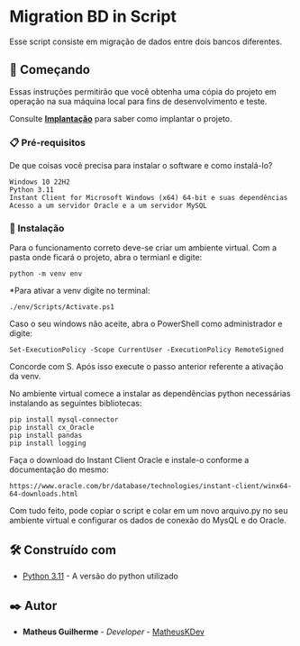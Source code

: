 # Migration BD in Script

Esse script consiste em migração de dados entre dois bancos diferentes.

## 🚀 Começando

Essas instruções permitirão que você obtenha uma cópia do projeto em operação na sua máquina local para fins de desenvolvimento e teste.

Consulte **[Implantação](#-implanta%C3%A7%C3%A3o)** para saber como implantar o projeto.

### 📋 Pré-requisitos

De que coisas você precisa para instalar o software e como instalá-lo?

```
Windows 10 22H2
Python 3.11
Instant Client for Microsoft Windows (x64) 64-bit e suas dependências 
Acesso a um servidor Oracle e a um servidor MySQL
```

### 🔧 Instalação


Para o funcionamento correto deve-se criar um ambiente virtual.
Com a pasta onde ficará o projeto, abra o termianl e digite:

```
python -m venv env
```

*Para ativar a venv digite no terminal:


```
./env/Scripts/Activate.ps1
```

Caso o seu windows não aceite, abra o PowerShell como administrador e digite:

```
Set-ExecutionPolicy -Scope CurrentUser -ExecutionPolicy RemoteSigned
```
Concorde com S.
Após isso execute o passo anterior referente a ativação da venv.

No ambiente virtual comece a instalar as dependências python necessárias instalando as seguintes bibliotecas:

```
pip install mysql-connector
pip install cx_Oracle
pip install pandas
pip install logging
```

Faça o download do Instant Client Oracle e instale-o conforme a documentação do mesmo:

```
https://www.oracle.com/br/database/technologies/instant-client/winx64-64-downloads.html
```
Com tudo feito, pode copiar o script e colar em um novo arquivo.py no seu ambiente virtual e configurar os dados de conexão do MysQL e do Oracle.

## 🛠️ Construído com

* [Python 3.11](https://www.python.org/downloads/release/python-3110/) - A versão do python utilizado

## ✒️ Autor

* **Matheus Guilherme** - *Developer* - [MatheusKDev](https://github.com/matheuskdev)
